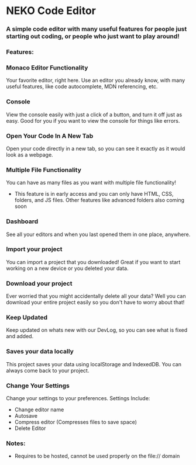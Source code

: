 # NEKO Code Editor

### A simple code editor with many useful features for people just starting out coding, or people who just want to play around!

### Features:

### Monaco Editor Functionality

Your favorite editor, right here. Use an editor you already know, with many useful features, like code autocomplete, MDN referencing, etc.

### Console

View the console easily with just a click of a button, and turn it off just as easy. Good for you if you want to view the console for things like errors.

### Open Your Code In A New Tab

Open your code directly in a new tab, so you can see it exactly as it would look as a webpage.

### Multiple File Functionality

You can have as many files as you want with multiple file functionality!

  * This feature is in early access and you can only have HTML, CSS, folders, and JS files. Other features like advanced folders also coming soon

### Dashboard

See all your editors and when you last opened them in one place, anywhere.

### Import your project

You can import a project that you downloaded! Great if you want to start working on a new device or you deleted your data.

### Download your project

Ever worried that you might accidentally delete all your data? Well you can download your entire project easily so you don't have to worry about that!

### Keep Updated

Keep updated on whats new with our DevLog, so you can see what is fixed and added.

### Saves your data locally

This project saves your data using localStorage and IndexedDB. You can always come back to your project.

### Change Your Settings

Change your settings to your preferences. Settings Include:
  * Change editor name
  * Autosave
  * Compress editor (Compresses files to save space)
  * Delete Editor

<!-- ### Download on your computer for offline use

Want an app for better ease of use? Then all you have to do is download our setup manager in the releases tab and complete the setup.

 * Note: So far we only have compatibility with Windows, other OS support coming in the future. -->
  
  ### Notes:
  
   * Requires to be hosted, cannot be used properly on the file:// domain
